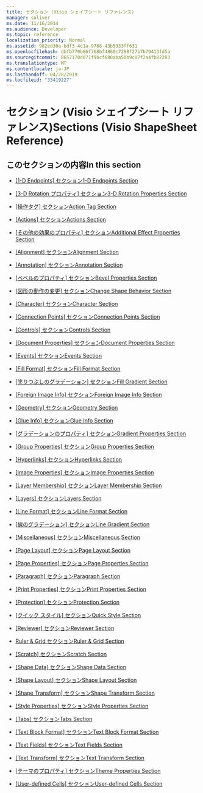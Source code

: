 ```yaml
---
title: セクション (Visio シェイプシート リファレンス)
manager: soliver
ms.date: 11/16/2014
ms.audience: Developer
ms.topic: reference
localization_priority: Normal
ms.assetid: 982ed30a-bdf3-4c1a-9788-43b5933ff631
ms.openlocfilehash: dbfb770b86f768bf4860c7298f27b7b79413fd5a
ms.sourcegitcommit: 8657170d071f9bcf680aba50b9c07f2a4fb82283
ms.translationtype: MT
ms.contentlocale: ja-JP
ms.lasthandoff: 04/28/2019
ms.locfileid: "33419227"
---
```

# <a name="sections-visio-shapesheet-reference"></a><span data-ttu-id="b5917-102">セクション (Visio シェイプシート リファレンス)</span><span class="sxs-lookup"><span data-stu-id="b5917-102">Sections (Visio ShapeSheet Reference)</span></span>

## <a name="in-this-section"></a><span data-ttu-id="b5917-103">このセクションの内容</span><span class="sxs-lookup"><span data-stu-id="b5917-103">In this section</span></span>

- <span data-ttu-id="b5917-104">[[1-D Endpoints] セクション](1-d-endpoints-section.md)</span><span class="sxs-lookup"><span data-stu-id="b5917-104">[1-D Endpoints Section](1-d-endpoints-section.md)</span></span>
    
- <span data-ttu-id="b5917-105">[[3-D Rotation プロパティ] セクション](3-d-rotation-properties-section.md)</span><span class="sxs-lookup"><span data-stu-id="b5917-105">[3-D Rotation Properties Section](3-d-rotation-properties-section.md)</span></span>
    
- <span data-ttu-id="b5917-106">[[操作タグ] セクション](action-tag-section.md)</span><span class="sxs-lookup"><span data-stu-id="b5917-106">[Action Tag Section](action-tag-section.md)</span></span>
    
- <span data-ttu-id="b5917-107">[[Actions] セクション](actions-section.md)</span><span class="sxs-lookup"><span data-stu-id="b5917-107">[Actions Section](actions-section.md)</span></span>
    
- <span data-ttu-id="b5917-108">[[その他の効果のプロパティ] セクション](additional-effect-properties-section.md)</span><span class="sxs-lookup"><span data-stu-id="b5917-108">[Additional Effect Properties Section](additional-effect-properties-section.md)</span></span>
    
- <span data-ttu-id="b5917-109">[[Alignment] セクション](alignment-section.md)</span><span class="sxs-lookup"><span data-stu-id="b5917-109">[Alignment Section](alignment-section.md)</span></span>
    
- <span data-ttu-id="b5917-110">[[Annotation] セクション](annotation-section.md)</span><span class="sxs-lookup"><span data-stu-id="b5917-110">[Annotation Section](annotation-section.md)</span></span>
    
- <span data-ttu-id="b5917-111">[[ベベルのプロパティ] セクション](bevel-properties-section.md)</span><span class="sxs-lookup"><span data-stu-id="b5917-111">[Bevel Properties Section](bevel-properties-section.md)</span></span>
    
- <span data-ttu-id="b5917-112">[[図形の動作の変更] セクション](change-shape-behavior-section.md)</span><span class="sxs-lookup"><span data-stu-id="b5917-112">[Change Shape Behavior Section](change-shape-behavior-section.md)</span></span>
    
- <span data-ttu-id="b5917-113">[[Character] セクション](character-section.md)</span><span class="sxs-lookup"><span data-stu-id="b5917-113">[Character Section](character-section.md)</span></span>
    
- <span data-ttu-id="b5917-114">[[Connection Points] セクション](connection-points-section.md)</span><span class="sxs-lookup"><span data-stu-id="b5917-114">[Connection Points Section](connection-points-section.md)</span></span>
    
- <span data-ttu-id="b5917-115">[[Controls] セクション](controls-section.md)</span><span class="sxs-lookup"><span data-stu-id="b5917-115">[Controls Section](controls-section.md)</span></span>
    
- <span data-ttu-id="b5917-116">[[Document Properties] セクション](document-properties-section.md)</span><span class="sxs-lookup"><span data-stu-id="b5917-116">[Document Properties Section](document-properties-section.md)</span></span>
    
- <span data-ttu-id="b5917-117">[[Events] セクション](events-section.md)</span><span class="sxs-lookup"><span data-stu-id="b5917-117">[Events Section](events-section.md)</span></span>
    
- <span data-ttu-id="b5917-118">[[Fill Format] セクション](fill-format-section.md)</span><span class="sxs-lookup"><span data-stu-id="b5917-118">[Fill Format Section](fill-format-section.md)</span></span>
    
- <span data-ttu-id="b5917-119">[[塗りつぶしのグラデーション] セクション](fill-gradient-section.md)</span><span class="sxs-lookup"><span data-stu-id="b5917-119">[Fill Gradient Section](fill-gradient-section.md)</span></span>
    
- <span data-ttu-id="b5917-120">[[Foreign Image Info] セクション](foreign-image-info-section.md)</span><span class="sxs-lookup"><span data-stu-id="b5917-120">[Foreign Image Info Section](foreign-image-info-section.md)</span></span>
    
- <span data-ttu-id="b5917-121">[[Geometry] セクション](geometry-section.md)</span><span class="sxs-lookup"><span data-stu-id="b5917-121">[Geometry Section](geometry-section.md)</span></span>
    
- <span data-ttu-id="b5917-122">[[Glue Info] セクション](glue-info-section.md)</span><span class="sxs-lookup"><span data-stu-id="b5917-122">[Glue Info Section](glue-info-section.md)</span></span>
    
- <span data-ttu-id="b5917-123">[[グラデーションのプロパティ] セクション](gradient-properties-section.md)</span><span class="sxs-lookup"><span data-stu-id="b5917-123">[Gradient Properties Section](gradient-properties-section.md)</span></span>
    
- <span data-ttu-id="b5917-124">[[Group Properties] セクション](group-properties-section.md)</span><span class="sxs-lookup"><span data-stu-id="b5917-124">[Group Properties Section](group-properties-section.md)</span></span>
    
- <span data-ttu-id="b5917-125">[[Hyperlinks] セクション](hyperlinks-section.md)</span><span class="sxs-lookup"><span data-stu-id="b5917-125">[Hyperlinks Section](hyperlinks-section.md)</span></span>
    
- <span data-ttu-id="b5917-126">[[Image Properties] セクション](image-properties-section.md)</span><span class="sxs-lookup"><span data-stu-id="b5917-126">[Image Properties Section](image-properties-section.md)</span></span>
    
- <span data-ttu-id="b5917-127">[[Layer Membership] セクション](layer-membership-section.md)</span><span class="sxs-lookup"><span data-stu-id="b5917-127">[Layer Membership Section](layer-membership-section.md)</span></span>
    
- <span data-ttu-id="b5917-128">[[Layers] セクション](layers-section.md)</span><span class="sxs-lookup"><span data-stu-id="b5917-128">[Layers Section](layers-section.md)</span></span>
    
- <span data-ttu-id="b5917-129">[[Line Format] セクション](line-format-section.md)</span><span class="sxs-lookup"><span data-stu-id="b5917-129">[Line Format Section](line-format-section.md)</span></span>
    
- <span data-ttu-id="b5917-130">[[線のグラデーション] セクション](line-gradient-section.md)</span><span class="sxs-lookup"><span data-stu-id="b5917-130">[Line Gradient Section](line-gradient-section.md)</span></span>
    
- <span data-ttu-id="b5917-131">[[Miscellaneous] セクション](miscellaneous-section.md)</span><span class="sxs-lookup"><span data-stu-id="b5917-131">[Miscellaneous Section](miscellaneous-section.md)</span></span>
    
- <span data-ttu-id="b5917-132">[[Page Layout] セクション](page-layout-section.md)</span><span class="sxs-lookup"><span data-stu-id="b5917-132">[Page Layout Section](page-layout-section.md)</span></span>
    
- <span data-ttu-id="b5917-133">[[Page Properties] セクション](page-properties-section.md)</span><span class="sxs-lookup"><span data-stu-id="b5917-133">[Page Properties Section](page-properties-section.md)</span></span>
    
- <span data-ttu-id="b5917-134">[[Paragraph] セクション](paragraph-section.md)</span><span class="sxs-lookup"><span data-stu-id="b5917-134">[Paragraph Section](paragraph-section.md)</span></span>
    
- <span data-ttu-id="b5917-135">[[Print Properties] セクション](print-properties-section.md)</span><span class="sxs-lookup"><span data-stu-id="b5917-135">[Print Properties Section](print-properties-section.md)</span></span>
    
- <span data-ttu-id="b5917-136">[[Protection] セクション](protection-section.md)</span><span class="sxs-lookup"><span data-stu-id="b5917-136">[Protection Section](protection-section.md)</span></span>
    
- <span data-ttu-id="b5917-137">[[クイック スタイル] セクション](quick-style-section.md)</span><span class="sxs-lookup"><span data-stu-id="b5917-137">[Quick Style Section](quick-style-section.md)</span></span>
    
- <span data-ttu-id="b5917-138">[[Reviewer] セクション](reviewer-section.md)</span><span class="sxs-lookup"><span data-stu-id="b5917-138">[Reviewer Section](reviewer-section.md)</span></span>
    
- [<span data-ttu-id="b5917-139">Ruler &amp; Grid セクション</span><span class="sxs-lookup"><span data-stu-id="b5917-139">Ruler &amp; Grid Section</span></span>](rulergrid-section.md)
    
- <span data-ttu-id="b5917-140">[[Scratch] セクション](scratch-section.md)</span><span class="sxs-lookup"><span data-stu-id="b5917-140">[Scratch Section](scratch-section.md)</span></span>
    
- <span data-ttu-id="b5917-141">[[Shape Data] セクション](shape-data-section.md)</span><span class="sxs-lookup"><span data-stu-id="b5917-141">[Shape Data Section](shape-data-section.md)</span></span>
    
- <span data-ttu-id="b5917-142">[[Shape Layout] セクション](shape-layout-section.md)</span><span class="sxs-lookup"><span data-stu-id="b5917-142">[Shape Layout Section](shape-layout-section.md)</span></span>
    
- <span data-ttu-id="b5917-143">[[Shape Transform] セクション](shape-transform-section.md)</span><span class="sxs-lookup"><span data-stu-id="b5917-143">[Shape Transform Section](shape-transform-section.md)</span></span>
    
- <span data-ttu-id="b5917-144">[[Style Properties] セクション](style-properties-section.md)</span><span class="sxs-lookup"><span data-stu-id="b5917-144">[Style Properties Section](style-properties-section.md)</span></span>
    
- <span data-ttu-id="b5917-145">[[Tabs] セクション](tabs-section.md)</span><span class="sxs-lookup"><span data-stu-id="b5917-145">[Tabs Section](tabs-section.md)</span></span>
    
- <span data-ttu-id="b5917-146">[[Text Block Format] セクション](text-block-format-section.md)</span><span class="sxs-lookup"><span data-stu-id="b5917-146">[Text Block Format Section](text-block-format-section.md)</span></span>
    
- <span data-ttu-id="b5917-147">[[Text Fields] セクション](text-fields-section.md)</span><span class="sxs-lookup"><span data-stu-id="b5917-147">[Text Fields Section](text-fields-section.md)</span></span>
    
- <span data-ttu-id="b5917-148">[[Text Transform] セクション](text-transform-section.md)</span><span class="sxs-lookup"><span data-stu-id="b5917-148">[Text Transform Section](text-transform-section.md)</span></span>
    
- <span data-ttu-id="b5917-149">[[テーマのプロパティ] セクション](theme-properties-section.md)</span><span class="sxs-lookup"><span data-stu-id="b5917-149">[Theme Properties Section](theme-properties-section.md)</span></span>
    
- <span data-ttu-id="b5917-150">[[User-defined Cells] セクション](user-defined-cells-section.md)</span><span class="sxs-lookup"><span data-stu-id="b5917-150">[User-defined Cells Section](user-defined-cells-section.md)</span></span>
    

